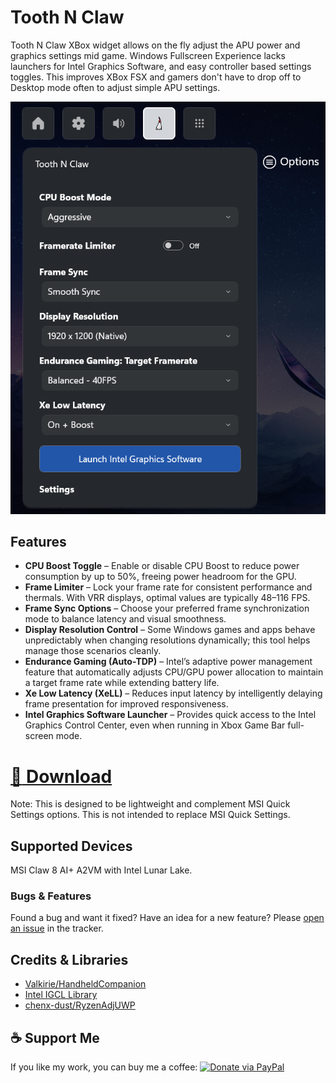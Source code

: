 # Tooth N Claw

Tooth N Claw XBox widget allows on the fly adjust the APU power and graphics settings mid game.
Windows Fullscreen Experience lacks launchers for Intel Graphics Software, and easy controller based settings toggles.
This improves XBox FSX and gamers don't have to drop off to Desktop mode often to adjust simple APU settings.

![App Preview](images/Tooth-Widget.png)


## Features
- **CPU Boost Toggle** – Enable or disable CPU Boost to reduce power consumption by up to 50%, freeing power headroom for the GPU.
- **Frame Limiter** – Lock your frame rate for consistent performance and thermals. With VRR displays, optimal values are typically 48–116 FPS.
- **Frame Sync Options** – Choose your preferred frame synchronization mode to balance latency and visual smoothness.
- **Display Resolution Control** – Some Windows games and apps behave unpredictably when changing resolutions dynamically; this tool helps manage those scenarios cleanly.
- **Endurance Gaming (Auto-TDP)** – Intel’s adaptive power management feature that automatically adjusts CPU/GPU power allocation to maintain a target frame rate while extending battery life.
- **Xe Low Latency (XeLL)** – Reduces input latency by intelligently delaying frame presentation for improved responsiveness.
- **Intel Graphics Software Launcher** – Provides quick access to the Intel Graphics Control Center, even when running in Xbox Game Bar full-screen mode.


# [:floppy_disk: Download](https://github.com/BassemMohsen/ToothNClaw/releases/download/v1.0.45.0/Tooth.Package_1.0.45.0_x64.zip)


Note: This is designed to be lightweight and complement MSI Quick Settings options. This is not intended to replace MSI Quick Settings.

## Supported Devices
MSI Claw 8 AI+ A2VM with Intel Lunar Lake.

### Bugs & Features
Found a bug and want it fixed? Have an idea for a new feature?
Please [open an issue](https://github.com/BassemMohsen/ToothNClaw/issues) in the tracker.  

## Credits & Libraries
- [Valkirie/HandheldCompanion](https://github.com/Valkirie/HandheldCompanion)
- [Intel IGCL Library](https://github.com/intel/drivers.gpu.control-library)
- [chenx-dust/RyzenAdjUWP](https://github.com/chenx-dust/RyzenAdjUWP)

## ☕ Support Me
If you like my work, you can buy me a coffee:   [![Donate via PayPal](https://img.shields.io/badge/Donate-PayPal-blue.svg)](https://paypal.me/bassemnomany)
